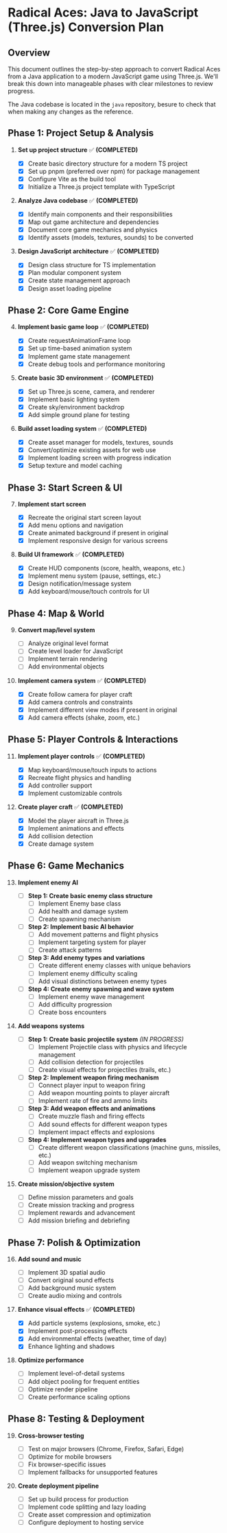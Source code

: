 # Radical Aces: Java to JavaScript (Three.js) Conversion Plan

## Overview

This document outlines the step-by-step approach to convert Radical Aces from a Java application to a modern JavaScript game using Three.js. We'll break this down into manageable phases with clear milestones to review progress.

The Java codebase is located in the `java` repository, besure to check that when making any changes as the reference.

## Phase 1: Project Setup & Analysis

1. **Set up project structure** ✅ **(COMPLETED)**

   - [x] Create basic directory structure for a modern TS project
   - [x] Set up pnpm (preferred over npm) for package management
   - [x] Configure Vite as the build tool
   - [x] Initialize a Three.js project template with TypeScript

2. **Analyze Java codebase** ✅ **(COMPLETED)**

   - [x] Identify main components and their responsibilities
   - [x] Map out game architecture and dependencies
   - [x] Document core game mechanics and physics
   - [x] Identify assets (models, textures, sounds) to be converted

3. **Design JavaScript architecture** ✅ **(COMPLETED)**
   - [x] Design class structure for TS implementation
   - [x] Plan modular component system
   - [x] Create state management approach
   - [x] Design asset loading pipeline

## Phase 2: Core Game Engine

4. **Implement basic game loop** ✅ **(COMPLETED)**

   - [x] Create requestAnimationFrame loop
   - [x] Set up time-based animation system
   - [x] Implement game state management
   - [x] Create debug tools and performance monitoring

5. **Create basic 3D environment** ✅ **(COMPLETED)**

   - [x] Set up Three.js scene, camera, and renderer
   - [x] Implement basic lighting system
   - [x] Create sky/environment backdrop
   - [x] Add simple ground plane for testing

6. **Build asset loading system** ✅ **(COMPLETED)**
   - [x] Create asset manager for models, textures, sounds
   - [x] Convert/optimize existing assets for web use
   - [x] Implement loading screen with progress indication
   - [x] Setup texture and model caching

## Phase 3: Start Screen & UI

7. **Implement start screen**

   - [x] Recreate the original start screen layout
   - [x] Add menu options and navigation
   - [x] Create animated background if present in original
   - [x] Implement responsive design for various screens

8. **Build UI framework** ✅ **(COMPLETED)**
   - [x] Create HUD components (score, health, weapons, etc.)
   - [x] Implement menu system (pause, settings, etc.)
   - [x] Design notification/message system
   - [x] Add keyboard/mouse/touch controls for UI

## Phase 4: Map & World

9. **Convert map/level system**

   - [ ] Analyze original level format
   - [ ] Create level loader for JavaScript
   - [ ] Implement terrain rendering
   - [ ] Add environmental objects

10. **Implement camera system** ✅ **(COMPLETED)**
    - [x] Create follow camera for player craft
    - [x] Add camera controls and constraints
    - [x] Implement different view modes if present in original
    - [x] Add camera effects (shake, zoom, etc.)

## Phase 5: Player Controls & Interactions

11. **Implement player controls** ✅ **(COMPLETED)**

    - [x] Map keyboard/mouse/touch inputs to actions
    - [x] Recreate flight physics and handling
    - [x] Add controller support
    - [x] Implement customizable controls

12. **Create player craft** ✅ **(COMPLETED)**
    - [x] Model the player aircraft in Three.js
    - [x] Implement animations and effects
    - [x] Add collision detection
    - [x] Create damage system

## Phase 6: Game Mechanics

13. **Implement enemy AI**

    - [ ] **Step 1: Create basic enemy class structure**
      - [ ] Implement Enemy base class
      - [ ] Add health and damage system
      - [ ] Create spawning mechanism
    - [ ] **Step 2: Implement basic AI behavior**
      - [ ] Add movement patterns and flight physics
      - [ ] Implement targeting system for player
      - [ ] Create attack patterns
    - [ ] **Step 3: Add enemy types and variations**
      - [ ] Create different enemy classes with unique behaviors
      - [ ] Implement enemy difficulty scaling
      - [ ] Add visual distinctions between enemy types
    - [ ] **Step 4: Create enemy spawning and wave system**
      - [ ] Implement enemy wave management
      - [ ] Add difficulty progression
      - [ ] Create boss encounters

14. **Add weapons systems**

    - [ ] **Step 1: Create basic projectile system** _(IN PROGRESS)_
      - [ ] Implement Projectile class with physics and lifecycle management
      - [ ] Add collision detection for projectiles
      - [ ] Create visual effects for projectiles (trails, etc.)
    - [ ] **Step 2: Implement weapon firing mechanism**
      - [ ] Connect player input to weapon firing
      - [ ] Add weapon mounting points to player aircraft
      - [ ] Implement rate of fire and ammo limits
    - [ ] **Step 3: Add weapon effects and animations**
      - [ ] Create muzzle flash and firing effects
      - [ ] Add sound effects for different weapon types
      - [ ] Implement impact effects and explosions
    - [ ] **Step 4: Implement weapon types and upgrades**
      - [ ] Create different weapon classifications (machine guns, missiles, etc.)
      - [ ] Add weapon switching mechanism
      - [ ] Implement weapon upgrade system

15. **Create mission/objective system**
    - [ ] Define mission parameters and goals
    - [ ] Create mission tracking and progress
    - [ ] Implement rewards and advancement
    - [ ] Add mission briefing and debriefing

## Phase 7: Polish & Optimization

16. **Add sound and music**

    - [ ] Implement 3D spatial audio
    - [ ] Convert original sound effects
    - [ ] Add background music system
    - [ ] Create audio mixing and controls

17. **Enhance visual effects** ✅ **(COMPLETED)**

    - [x] Add particle systems (explosions, smoke, etc.)
    - [x] Implement post-processing effects
    - [x] Add environmental effects (weather, time of day)
    - [x] Enhance lighting and shadows

18. **Optimize performance**
    - [ ] Implement level-of-detail systems
    - [ ] Add object pooling for frequent entities
    - [ ] Optimize render pipeline
    - [ ] Create performance scaling options

## Phase 8: Testing & Deployment

19. **Cross-browser testing**

    - [ ] Test on major browsers (Chrome, Firefox, Safari, Edge)
    - [ ] Optimize for mobile browsers
    - [ ] Fix browser-specific issues
    - [ ] Implement fallbacks for unsupported features

20. **Create deployment pipeline**
    - [ ] Set up build process for production
    - [ ] Implement code splitting and lazy loading
    - [ ] Create asset compression and optimization
    - [ ] Configure deployment to hosting service
